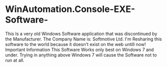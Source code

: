 # WinAutomation.Console-EXE-Software-
This Is a very old Windows Software application that was discontinued by the Manufacturer. The Company Name is: Softmotive Ltd. I'm Resharing this software to the world because it doesn't exist on the web untill now!
Important Information This Software Works only best on Windows 7 and under. Trying in anything above Windows 7 will cause the Software not to run at all. 
